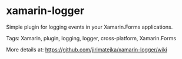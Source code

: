 # xamarin-logger
Simple plugin for logging events in your  Xamarin.Forms applications. 

Tags: Xamarin, plugin, logging, logger, cross-platform, Xamarin.Forms

More details at: https://github.com/jirimatejka/xamarin-logger/wiki
